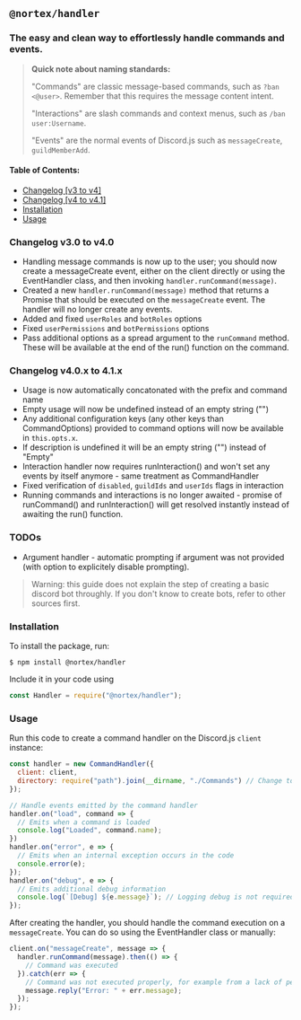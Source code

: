 ## `@nortex/handler`
### The easy and clean way to effortlessly handle commands and events.

> **Quick note about naming standards:**
>
> "Commands" are classic message-based commands, such as `?ban <@user>`.
> Remember that this requires the message content intent.
> 
> "Interactions" are slash commands and context menus, such as `/ban user:Username`.
> 
> "Events" are the normal events of Discord.js such as `messageCreate`, `guildMemberAdd`.

#### Table of Contents:
- [Changelog [v3 to v4]](#changelog)
- [Changelog [v4 to v4.1]](#changelog-minor)
- [Installation](#installation)
- [Usage](#usage)

<a id="changelog"></a>
### Changelog v3.0 to v4.0
- Handling message commands is now up to the user; you should now create a messageCreate event, either on the client directly or using the EventHandler class, and then invoking `handler.runCommand(message)`.
- Created a new `handler.runCommand(message)` method that returns a Promise that should be executed on the `messageCreate` event. The handler will no longer create any events.
- Added and fixed `userRoles` and `botRoles` options
- Fixed `userPermissions` and `botPermissions` options
- Pass additional options as a spread argument to the `runCommand` method. These will be available at the end of the run() function on the command.

<a id="changelog-minor"></a>
### Changelog v4.0.x to 4.1.x
- Usage is now automatically concatonated with the prefix and command name
- Empty usage will now be undefined instead of an empty string ("")
- Any additional configuration keys (any other keys than CommandOptions) provided to command options will now be available in `this.opts.x`.
- If description is undefined it will be an empty string ("") instead of "Empty"
- Interaction handler now requires runInteraction() and won't set any events by itself anymore - same treatment as CommandHandler
- Fixed verification of `disabled`, `guildIds` and `userIds` flags in interaction
- Running commands and interactions is no longer awaited - promise of runCommand() and runInteraction() will get resolved instantly instead of awaiting the run() function.

<a id="todos"></a>
### TODOs
- Argument handler - automatic prompting if argument was not provided (with option to explicitely disable prompting).

<a id="disclaimer"></a>
> Warning: this guide does not explain the step of creating a basic discord bot throughly. If you don't know to create bots, refer to other sources first.
<a id="installation"></a>
### Installation

To install the package, run:
```shell
$ npm install @nortex/handler
```

Include it in your code using
```js
const Handler = require("@nortex/handler");
```

<a id="usage"></a>
### Usage
Run this code to create a command handler on the Discord.js `client` instance:
```js
const handler = new CommandHandler({
  client: client,
  directory: require("path").join(__dirname, "./Commands") // Change to your directory
});

// Handle events emitted by the command handler
handler.on("load", command => {
  // Emits when a command is loaded
  console.log("Loaded", command.name);
})
handler.on("error", e => {
  // Emits when an internal exception occurs in the code
  console.error(e);
});
handler.on("debug", e => {
  // Emits additional debug information
  console.log(`[Debug] ${e.message}`); // Logging debug is not required but very useful when creating the bot.
});
```

After creating the handler, you should handle the command execution on a `messageCreate`. You can do so using the EventHandler class or manually:
```js
client.on("messageCreate", message => {
  handler.runCommand(message).then(() => {
	// Command was executed
  }).catch(err => {
	// Command was not executed properly, for example from a lack of permissions.
	message.reply("Error: " + err.message);
  });
});
```
